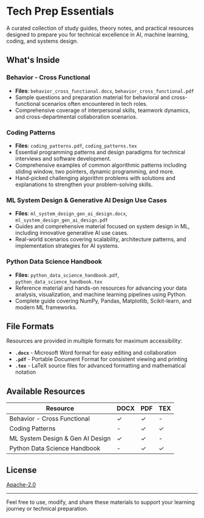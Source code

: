 # Tech Prep Essentials

A curated collection of study guides, theory notes, and practical resources designed to prepare you for technical excellence in AI, machine learning, coding, and systems design.

## What's Inside

### **Behavior - Cross Functional**
- **Files**: `behavior_cross_functional.docx`, `behavior_cross_functional.pdf`
- Sample questions and preparation material for behavioral and cross-functional scenarios often encountered in tech roles.
- Comprehensive coverage of interpersonal skills, teamwork dynamics, and cross-departmental collaboration scenarios.

### **Coding Patterns**
- **Files**: `coding_patterns.pdf`, `coding_patterns.tex`
- Essential programming patterns and design paradigms for technical interviews and software development.
- Comprehensive examples of common algorithmic patterns including sliding window, two pointers, dynamic programming, and more.
- Hand-picked challenging algorithm problems with solutions and explanations to strengthen your problem-solving skills.

### **ML System Design & Generative AI Design Use Cases**
- **Files**: `ml_system_design_gen_ai_design.docx`, `ml_system_design_gen_ai_design.pdf`
- Guides and comprehensive material focused on system design in ML, including innovative generative AI use cases.
- Real-world scenarios covering scalability, architecture patterns, and implementation strategies for AI systems.

### **Python Data Science Handbook**
- **Files**: `python_data_science_handbook.pdf`, `python_data_science_handbook.tex`
- Reference material and hands-on resources for advancing your data analysis, visualization, and machine learning pipelines using Python.
- Complete guide covering NumPy, Pandas, Matplotlib, Scikit-learn, and modern ML frameworks.

## File Formats

Resources are provided in multiple formats for maximum accessibility:
- **`.docx`** - Microsoft Word format for easy editing and collaboration
- **`.pdf`** - Portable Document Format for consistent viewing and printing
- **`.tex`** - LaTeX source files for advanced formatting and mathematical notation

## Available Resources

| Resource | DOCX | PDF | TEX |
|----------|------|-----|-----|
| Behavior - Cross Functional | ✓ | ✓ | - |
| Coding Patterns | - | ✓ | ✓ |
| ML System Design & Gen AI Design | ✓ | ✓ | - |
| Python Data Science Handbook | - | ✓ | ✓ |

## License

[Apache-2.0](./LICENSE)

---

Feel free to use, modify, and share these materials to support your learning journey or technical preparation.
